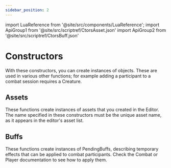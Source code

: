 ```yaml
---
sidebar_position: 2
---
```


import LuaReference from '@site/src/components/LuaReference';
import ApiGroup1 from '@site/src/scriptref/CtorsAsset.json'
import ApiGroup2 from '@site/src/scriptref/CtorsBuff.json'

# Constructors

With these constructors, you can create instances of objects. These are used in various other functions; for example adding a participant to a combat session requires a Creature.

## Assets

These functions create instances of assets that you created in the Editor. The name specified in these constructors must be the unique asset name, as it appears in the editor's asset list.

<LuaReference group={ApiGroup1} />

## Buffs

These functions create instances of PendingBuffs, describing temporary effects that can be applied to combat participants. Check the Combat or Player documentation to see how to apply them.

<LuaReference group={ApiGroup2} />
